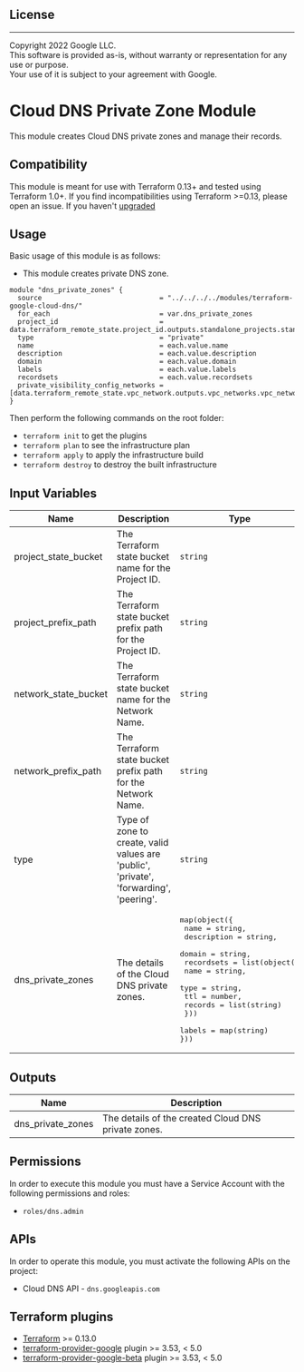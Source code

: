 ## License
---
Copyright 2022 Google LLC.  
This software is provided as-is, without warranty or representation for any use or purpose.  
Your use of it is subject to your agreement with Google.  

# Cloud DNS Private Zone Module

This module creates Cloud DNS private zones and manage their records.

## Compatibility
This module is meant for use with Terraform 0.13+ and tested using Terraform 1.0+. If you find incompatibilities using Terraform >=0.13, please open an issue.
 If you haven't
[upgraded](https://www.terraform.io/upgrade-guides/0-13.html)


## Usage

Basic usage of this module is as follows:

* This module creates private DNS zone.

```
module "dns_private_zones" {
  source                             = "../../../../modules/terraform-google-cloud-dns/"
  for_each                           = var.dns_private_zones
  project_id                         = data.terraform_remote_state.project_id.outputs.standalone_projects.standalone_project_01["project_id"]
  type                               = "private"
  name                               = each.value.name
  description                        = each.value.description
  domain                             = each.value.domain
  labels                             = each.value.labels
  recordsets                         = each.value.recordsets
  private_visibility_config_networks = [data.terraform_remote_state.vpc_network.outputs.vpc_networks.vpc_network_01["network_self_link"]]
}
```


Then perform the following commands on the root folder:

- `terraform init` to get the plugins
- `terraform plan` to see the infrastructure plan
- `terraform apply` to apply the infrastructure build
- `terraform destroy` to destroy the built infrastructure


## Input Variables

| Name | Description | Type | Default | Required |
|------|-------------|------|---------|:--------:|
| project\_state\_bucket | The Terraform state bucket name for the Project ID. | `string` | `""` | yes |
| project\_prefix\_path | The Terraform state bucket prefix path for the Project ID. | `string` | `""` | yes |
| network\_state\_bucket | The Terraform state bucket name for the Network Name. | `string` | `""` | yes |
| network\_prefix\_path | The Terraform state bucket prefix path for the Network Name. | `string` | `""` | yes |
| type | Type of zone to create, valid values are 'public', 'private', 'forwarding', 'peering'. | `string` | `private` | yes |
| dns\_private\_zones | The details of the Cloud DNS private zones. | <pre>map(object({<br>    name        = string,<br>    description = string,<br>    domain      = string,<br>    recordsets = list(object({<br>      name    = string,<br>      type    = string,<br>      ttl     = number,<br>      records = list(string)<br>    }))<br>    labels = map(string)<br>}))</pre> | <pre>dns_private_zone = {<br>    name        = ""<br>    description = ""<br>    domain      = ""<br>    recordsets  = []<br>    labels      = {}<br>}</pre> | yes |

## Outputs

| Name | Description |
|------|-------------|
| dns\_private\_zones | The details of the created Cloud DNS private zones. |

## Permissions

In order to execute this module you must have a Service Account with the following permissions and roles:
- `roles/dns.admin`

## APIs

In order to operate this module, you must activate the following APIs on the project:

- Cloud DNS API - `dns.googleapis.com`

## Terraform plugins

- [Terraform](https://www.terraform.io/downloads.html) >= 0.13.0
- [terraform-provider-google](https://github.com/terraform-providers/terraform-provider-google) plugin >= 3.53, < 5.0
- [terraform-provider-google-beta](https://github.com/terraform-providers/terraform-provider-google-beta) plugin >= 3.53, < 5.0
